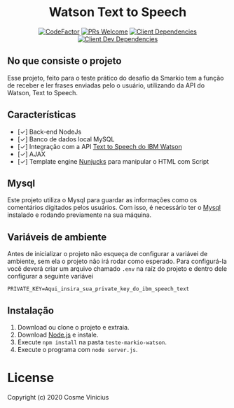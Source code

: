 <p align="center"><h1 align="center">Watson Text to Speech</h1></p>
<p align="center"><a href="https://www.codefactor.io/repository/github/viniciuscastros/teste-markio-watson/overview/master"><img src="https://www.codefactor.io/repository/github/viniciuscastros/teste-markio-watson/badge/master" alt="CodeFactor" /></a>
 <a href="https://egghead.io/courses/how-to-contribute-to-an-open-source-project-on-github">
<img alt="PRs Welcome" src="https://img.shields.io/badge/PRs-welcome-brightgreen"></a>
<a href="https://img.shields.io/david/ViniciusCastroS/teste-markio-watson?label=dependencies&path=/">
<img alt="Client Dependencies" src="https://img.shields.io/david/ViniciusCastroS/teste-markio-watson?label=dependencies&path=/">
</a>
<a href="https://img.shields.io/david/dev/ViniciusCastroS/teste-markio-watson?label=devDependencies&path=client">
<img alt="Client Dev Dependencies" src="https://img.shields.io/david/dev/ViniciusCastroS/teste-markio-watson?label=devDependencies&path=/">
</a></p>
 
## No que consiste o projeto
Esse projeto, feito para o teste prático do desafio da Smarkio tem a função de receber e ler frases enviadas pelo o usuário, utilizando da API do Watson, Text to Speech.
 
## Características
 
- [✓] Back-end NodeJs
- [✓] Banco de dados local MySQL
- [✓] Integração com a API [Text to Speech do IBM Watson](https://www.ibm.com/watson/services/text-to-speech/)
- [✓] AJAX
- [✓] Template engine [Nunjucks](https://github.com/mozilla/nunjucks#readme) para manipular o HTML com Script
 
 
 
## Mysql
Este projeto utiliza o Mysql para guardar as informações como os comentários digitados pelos usuários. Com isso, é necessário ter o [Mysql](https://dev.mysql.com/doc/) instalado e rodando previamente na sua máquina.
 
## Variáveis de ambiente
Antes de inicializar o projeto não esqueça de configurar a variávei de ambiente, sem ela o projeto não irá rodar como esperado.
Para configurá-la você deverá criar um arquivo chamado `.env` na raíz do projeto e dentro dele configurar a seguinte variávei
 
```
PRIVATE_KEY=Aqui_insira_sua_private_key_do_ibm_speech_text
```
 
 
## Instalação
1. Download ou clone o projeto e extraia.
2. Download [Node.js](https://nodejs.org/it/) e instale.
3. Execute `npm install` na pasta `teste-markio-watson`.
4. Execute o programa com `node server.js`.
 
<h1>License</h1>
 
Copyright (c) 2020 Cosme Vinicius